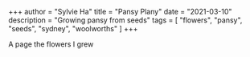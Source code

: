 +++
author = "Sylvie Ha"
title = "Pansy Plany"
date = "2021-03-10"
description = "Growing pansy from seeds"
tags = [
    "flowers", "pansy", "seeds", "sydney", "woolworths"
]
+++

A page the flowers I grew
